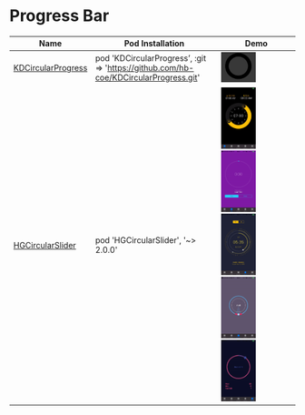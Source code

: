 Progress Bar
======================
Name | Pod Installation | Demo
--- | --- |  ---
[KDCircularProgress](https://github.com/kaandedeoglu/KDCircularProgress) | pod 'KDCircularProgress’, :git => 'https://github.com/hb-coe/KDCircularProgress.git' |   <img src="/Controls/readme_assets/progressbar-image-1.gif" width="49%">
[HGCircularSlider](https://github.com/HamzaGhazouani/HGCircularSlider/tree/master) | pod 'HGCircularSlider', '~> 2.0.0'| <img src="/Controls/readme_assets/HGCircularSlider-image-1.gif" width="49%"> <img src="/Controls/readme_assets/HGCircularSlider-image-2.gif" width="49%"> <img src="/Controls/readme_assets/HGCircularSlider-image-3.gif" width="49%"> <img src="/Controls/readme_assets/HGCircularSlider-image-4.gif" width="49%"> <img src="/Controls/readme_assets/HGCircularSlider-image-5.gif" width="49%">
